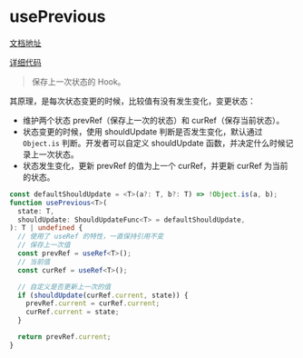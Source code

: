 # usePrevious

[文档地址](https://ahooks.js.org/zh-CN/hooks/use-previous)

[详细代码](https://github.com/GpingFeng/hooks/blob/guangping/read-code/packages/hooks/src/usePrevious/index.ts)

> 保存上一次状态的 Hook。

其原理，是每次状态变更的时候，比较值有没有发生变化，变更状态：

- 维护两个状态 prevRef（保存上一次的状态）和 curRef（保存当前状态）。
- 状态变更的时候，使用 shouldUpdate 判断是否发生变化，默认通过 `Object.is` 判断。开发者可以自定义 shouldUpdate 函数，并决定什么时候记录上一次状态。
- 状态发生变化，更新 prevRef 的值为上一个 curRef，并更新 curRef 为当前的状态。

```ts
const defaultShouldUpdate = <T>(a?: T, b?: T) => !Object.is(a, b);
function usePrevious<T>(
  state: T,
  shouldUpdate: ShouldUpdateFunc<T> = defaultShouldUpdate,
): T | undefined {
  // 使用了 useRef 的特性，一直保持引用不变
  // 保存上一次值
  const prevRef = useRef<T>();
  // 当前值
  const curRef = useRef<T>();

  // 自定义是否更新上一次的值
  if (shouldUpdate(curRef.current, state)) {
    prevRef.current = curRef.current;
    curRef.current = state;
  }

  return prevRef.current;
}
```

